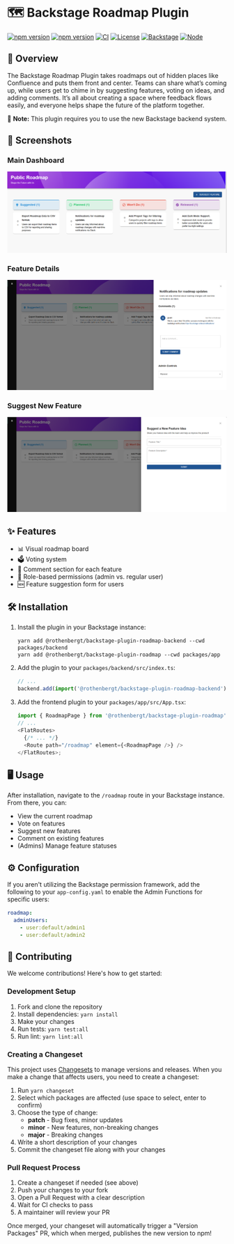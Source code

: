 # 🗺️ Backstage Roadmap Plugin

[![npm version](https://img.shields.io/npm/v/@rothenbergt/backstage-plugin-roadmap?label=roadmap)](https://www.npmjs.com/package/@rothenbergt/backstage-plugin-roadmap)
[![npm version](https://img.shields.io/npm/v/@rothenbergt/backstage-plugin-roadmap-backend?label=roadmap-backend)](https://www.npmjs.com/package/@rothenbergt/backstage-plugin-roadmap-backend)
[![CI](https://github.com/rothenbergt/backstage-roadmap-plugin/actions/workflows/ci.yml/badge.svg)](https://github.com/rothenbergt/backstage-roadmap-plugin/actions/workflows/ci.yml)
[![License](https://img.shields.io/badge/License-Apache%202.0-blue.svg)](https://opensource.org/licenses/Apache-2.0)
[![Backstage](https://img.shields.io/badge/Backstage-1.43.3-brightgreen.svg)](https://backstage.io)
[![Node](https://img.shields.io/badge/node-18%20%7C%2020%20%7C%2022-blue.svg)](https://nodejs.org)

## 🌟 Overview

The Backstage Roadmap Plugin takes roadmaps out of hidden places like Confluence and puts them front and center. Teams can share what’s coming up, while users get to chime in by suggesting features, voting on ideas, and adding comments. It’s all about creating a space where feedback flows easily, and everyone helps shape the future of the platform together.

🚀 **Note:** This plugin requires you to use the new Backstage backend system.

## 📸 Screenshots

### Main Dashboard

![Main Dashboard](./assets/MainDashboard.png)

### Feature Details

![Feature Details Drawer](./assets/FeatureDetailsDrawer.png)

### Suggest New Feature

![Suggestion Drawer](./assets/SuggestionDrawer.png)

## ✨ Features

- 📊 Visual roadmap board
- 🗳️ Voting system
- 💬 Comment section for each feature
- 🔐 Role-based permissions (admin vs. regular user)
- 🆕 Feature suggestion form for users

## 🛠️ Installation

1. Install the plugin in your Backstage instance:

   ```
   yarn add @rothenbergt/backstage-plugin-roadmap-backend --cwd packages/backend
   yarn add @rothenbergt/backstage-plugin-roadmap --cwd packages/app
   ```

2. Add the plugin to your `packages/backend/src/index.ts`:

   ```typescript
   // ...
   backend.add(import('@rothenbergt/backstage-plugin-roadmap-backend'));
   ```

3. Add the frontend plugin to your `packages/app/src/App.tsx`:
   ```typescript
   import { RoadmapPage } from '@rothenbergt/backstage-plugin-roadmap';
   // ...
   <FlatRoutes>
     {/* ... */}
     <Route path="/roadmap" element={<RoadmapPage />} />
   </FlatRoutes>;
   ```

## 🖥️ Usage

After installation, navigate to the `/roadmap` route in your Backstage instance. From there, you can:

- View the current roadmap
- Vote on features
- Suggest new features
- Comment on existing features
- (Admins) Manage feature statuses

## ⚙️ Configuration

If you aren't utilizing the Backstage permission framework, add the following to your `app-config.yaml` to enable the Admin Functions for specific users:

```yaml
roadmap:
  adminUsers:
    - user:default/admin1
    - user:default/admin2
```

## 🤝 Contributing

We welcome contributions! Here's how to get started:

### Development Setup

1. Fork and clone the repository
2. Install dependencies: `yarn install`
3. Make your changes
4. Run tests: `yarn test:all`
5. Run lint: `yarn lint:all`

### Creating a Changeset

This project uses [Changesets](https://github.com/changesets/changesets) to manage versions and releases. When you make a change that affects users, you need to create a changeset:

1. Run `yarn changeset`
2. Select which packages are affected (use space to select, enter to confirm)
3. Choose the type of change:
   - **patch** - Bug fixes, minor updates
   - **minor** - New features, non-breaking changes
   - **major** - Breaking changes
4. Write a short description of your changes
5. Commit the changeset file along with your changes

### Pull Request Process

1. Create a changeset if needed (see above)
2. Push your changes to your fork
3. Open a Pull Request with a clear description
4. Wait for CI checks to pass
5. A maintainer will review your PR

Once merged, your changeset will automatically trigger a "Version Packages" PR, which when merged, publishes the new version to npm!
